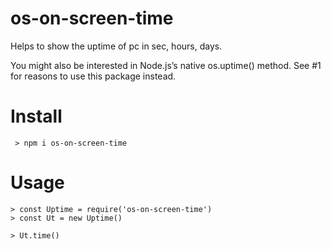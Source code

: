 # os-on-screen-time
Helps to show the uptime of pc in sec, hours, days.

You might also be interested in Node.js’s native os.uptime() method. See #1 for reasons to use this package instead.

# Install

     > npm i os-on-screen-time

# Usage

    > const Uptime = require('os-on-screen-time')
    > const Ut = new Uptime()

    > Ut.time()
 